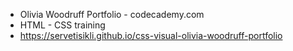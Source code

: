 - Olivia Woodruff Portfolio - codecademy.com
- HTML - CSS training
- https://servetisikli.github.io/css-visual-olivia-woodruff-portfolio
